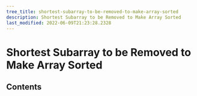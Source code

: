 ```yaml
---
tree_title: shortest-subarray-to-be-removed-to-make-array-sorted
description: Shortest Subarray to be Removed to Make Array Sorted
last_modified: 2022-06-09T21:23:28.2328
---
```


# Shortest Subarray to be Removed to Make Array Sorted

## Contents
